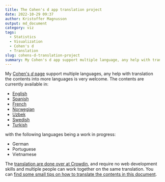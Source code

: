 ```yaml
---
title: The Cohen's d app translation project
date: 2022-10-29 09:37
author: Kristoffer Magnusson
output: md_document
category: viz
tags: 
  - Statistics
  - Visualization
  - Cohen's d
  - Translation
slug: cohens-d-translation-project
summary: My Cohen's d app support multiple language, any help with translation the contents into more languages is very welcome.
---
```


My [Cohen's *d* page](https://rpsychologist.com/cohend/) support multiple languages, any help with translation the contents into more languages is very welcome. The contents are currently available in:
- [English](https://rpsychologist.com/cohend/)
- [Spanish](https://rpsychologist.com/es/cohend/)
- [French](https://rpsychologist.com/fr/cohend/)
- [Norwegian](https://rpsychologist.com/no/cohend/)
- [Uzbek](https://rpsychologist.com/uz/cohend/)
- [Swedish](https://rpsychologist.com/sv/cohend/)
- [Turkish](https://rpsychologist.com/tr/cohend/)

with the following languages being a work in progress:
- German
- Portuguese
- Vietnamese

The [translation are done over at Crowdin](https://crowdin.com/project/rpsychologist-cohend), and require no web development skills and multiple people can work together on the same translation. You can [find some small tips on how to translate the contents in this document](https://github.com/rpsychologist/rpsychologist-com/blob/master/docs/translation.md).

